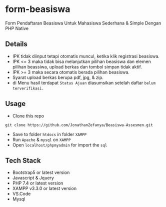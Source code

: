 # form-beasiswa
Form Pendaftaran Beasiswa Untuk Mahasiswa Sederhana &amp; Simple Dengan PHP Native

## Details
- IPK tidak diinput tetapi otomatis muncul, ketika klik registrasi beasiswa.
- IPK <= 3 maka tidak bisa melanjutkan pilihan beasiswa dan elemen pilihan beassiwa, upload berkas dan tombol simpan tidak aktif.
- IPK >= 3 maka secara otomatis berada pilihan beasiswa.
- Syarat upload berkas berupa pdf, jpg, & zip.
- di Menu hasil terdapat `Status Ajuan` diasumsikan setelah daftar `belum terverifikasi`.

## Usage
- Clone this repo
```
git clone https://github.com/JonathanZefanya/Beasiswa-Assesmen.git
```
- Save to folder `htdocs` in folder `XAMPP`
- Run `Apache` & `mysql` on `XAMPP`
- Open `localhost/phpmyadmin` for import the `sql`

## Tech Stack
- Bootstrap5 or latest version
- Javascript & Jquery
- PHP 7.4 or latest version
- XAMPP v3.3.0 or latest version
- VS.Code
- Mysql